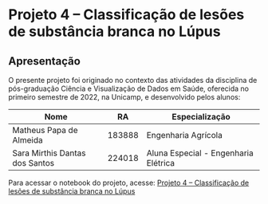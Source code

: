 # Projeto 4 – Classificação de lesões de substância branca no Lúpus


## Apresentação



O presente projeto foi originado no contexto das atividades da disciplina de pós-graduação Ciência e Visualização de Dados em Saúde, oferecida no primeiro semestre de 2022, na Unicamp, e desenvolvido pelos alunos:

Nome                           | RA     | Especialização
-------------------------------|--------|------------
Matheus Papa de Almeida        | 183888 | Engenharia Agrícola
Sara Mirthis Dantas dos Santos | 224018 | Aluna Especial - Engenharia Elétrica


Para acessar o notebook do projeto, acesse: [Projeto 4 – Classificação de lesões de substância branca no Lúpus](notebooks/CVDS_P4_lupus_neuroimagens.ipynb)
